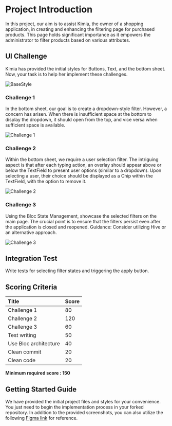 # Project Introduction

In this project, our aim is to assist Kimia, the owner of a shopping application, in creating and enhancing the filtering page for purchased products. This page holds significant importance as it empowers the administrator to filter products based on various attributes.

## UI Challenge

Kimia has provided the initial styles for Buttons, Text, and the bottom sheet. Now, your task is to help her implement these challenges.

![BaseStyle]()


### Challenge 1

In the bottom sheet, our goal is to create a dropdown-style filter. However, a concern has arisen. When there is insufficient space at the bottom to display the dropdown, it should open from the top, and vice versa when sufficient space is available.

![Challenge 1](image_location_1)

### Challenge 2

Within the bottom sheet, we require a user selection filter. The intriguing aspect is that after each typing action, an overlay should appear above or below the TextField to present user options (similar to a dropdown). Upon selecting a user, their choice should be displayed as a Chip within the TextField, with the option to remove it.

![Challenge 2](image_location_2)

### Challenge 3

Using the Bloc State Management, showcase the selected filters on the main page. The crucial point is to ensure that the filters persist even after the application is closed and reopened.
Guidance: Consider utilizing Hive or an alternative approach.

![Challenge 3](image_location_3)

## Integration Test

Write tests for selecting filter states and triggering the apply button.

## Scoring Criteria

|Title  |Score   |
| :------------ | :------------ |
|   Challenge 1|  80 |
|   Challenge 2|  120 |
|   Challenge 3|   60|
|   Test writing|   50|
|   Use Bloc architecture|  40 |
|   Clean commit|  20 |
|   Clean code|  20 |

**Minimum required score : 150**


## Getting Started Guide

We have provided the initial project files and styles for your convenience. You just need to begin the implementation process in your forked repository.
In addition to the provided screenshots, you can also utilize the following [Figma link](https://www.figma.com/file/vsCOYKLiwwDIRwk06nymIJ/Flutter-test-Novaday?type=design&node-id=0:1&mode=design&t=a5a0W9Jwzts13b57-1) for reference.
